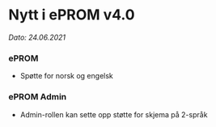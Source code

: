 # Nytt i ePROM v4.0
*Dato: 24.06.2021*

### ePROM
* Spøtte for norsk og engelsk

### ePROM Admin
* Admin-rollen kan sette opp støtte for skjema på 2-språk
